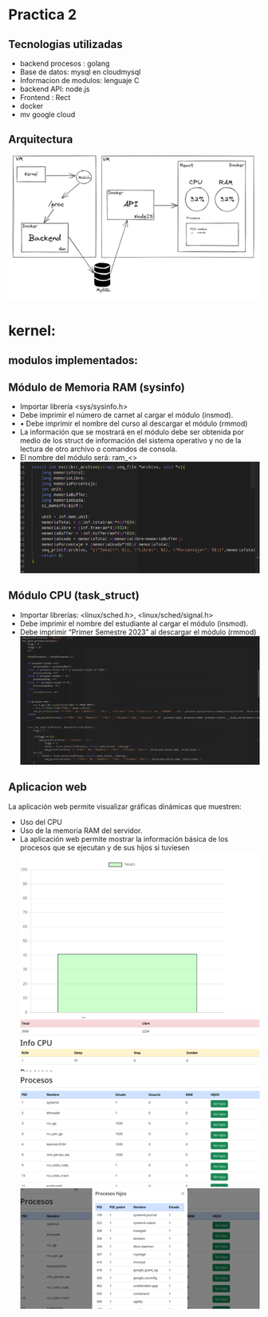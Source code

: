 
# Practica 2
## Tecnologias  utilizadas
* backend procesos : golang
* Base de datos: mysql en cloudmysql
* Informacion de modulos: lenguaje C
* backend API: node.js
* Frontend : Rect 
* docker 
* mv google cloud
## Arquitectura
![front](capturas/arqui.png)

# kernel:
## modulos implementados:
## Módulo de Memoria RAM (sysinfo) 
* Importar librería <sys/sysinfo.h>
* Debe imprimir el número de carnet al cargar el módulo (insmod).
* • Debe imprimir el nombre del curso al descargar el módulo (rmmod)
* La información que se mostrará en el módulo debe ser obtenida por medio
de los struct de información del sistema operativo y no de la lectura de otro
archivo o comandos de consola.
* El nombre del módulo será: ram_<<carnet>>
![front](capturas/ram.png)

## Módulo CPU (task_struct) 
*  Importar librerías: <linux/sched.h>, <linux/sched/signal.h>
* Debe imprimir el nombre del estudiante al cargar el módulo (insmod).
* Debe imprimir “Primer Semestre 2023” al descargar el módulo (rmmod)
![front](capturas/cpu.png)

## Aplicacion web

La aplicación web permite visualizar gráficas dinámicas que muestren:

* Uso del CPU
* Uso de la memoria RAM del servidor.
* La aplicación web permite mostrar la información básica de los procesos que
se ejecutan y de sus hijos si tuviesen
![front](capturas/fron1.png)
![front](capturas/front2.png)
![front](capturas/front3.png)
![front](capturas/front4.png)
